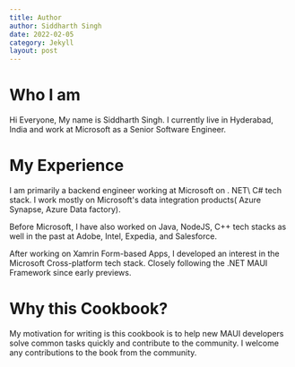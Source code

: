 ```yaml
---
title: Author
author: Siddharth Singh
date: 2022-02-05
category: Jekyll
layout: post
---
```


# Who I am 
Hi Everyone, My name is Siddharth Singh. I currently live in Hyderabad, India and work at Microsoft as a Senior Software Engineer.

# My Experience
I am primarily a backend engineer working at Microsoft on . NET\ C# tech stack. I work mostly on Microsoft's data integration products( Azure Synapse, Azure Data factory).

Before Microsoft, I have also worked on Java, NodeJS, C++ tech stacks as well in the past at Adobe, Intel,  Expedia, and Salesforce. 

After working on Xamrin Form-based Apps, I developed an interest in the Microsoft Cross-platform tech stack. Closely following the .NET MAUI Framework since early previews.

# Why this Cookbook?
My motivation for writing is this cookbook is to help new MAUI developers solve common tasks quickly and contribute to the community. I welcome any contributions to the book from the community.
